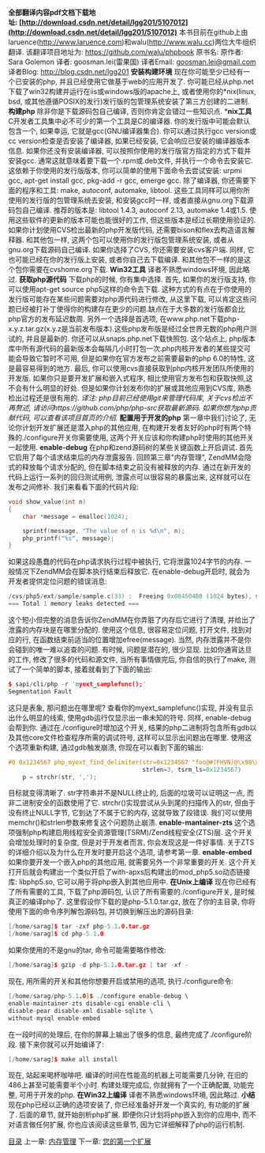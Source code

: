 

**全部翻译内容pdf文档下载地址: [http://download.csdn.net/detail/lgg201/5107012](http://download.csdn.net/detail/lgg201/5107012)**
本书目前在github上由laruence(http://www.laruence.com)和walu(http://www.walu.cc)两位大牛组织翻译. 该翻译项目地址为: https://github.com/walu/phpbook
原书名: <Extending and Embedding PHP>
原作者: Sara Golemon
译者: goosman.lei(雷果国)
译者Email: goosman.lei@gmail.com
译者Blog: http://blog.csdn.net/lgg201
**安装构建环境**
现在你可能至少已经有一个已安装的php, 并且已经使用它做基于web的应用开发了. 你可能已经从php.net下载了win32构建并运行在iis或windows版的apache上, 或者使用你的*nix(linux, bsd, 或其他遵循POSIX的发行)发行版的包管理系统安装了第三方创建的二进制.
**构建php**
除非你是下载源码包自己编译, 否则你肯定会错过一些知识点.
***nix工具**
C开发者工具集中必不可少的第一个工具是C的编译器. 你的发行版中可能会默认包含一个, 如果幸运, 它就是gcc(GNU编译器集合). 你可以通过执行gcc version或cc version检查是否安装了编译器, 如果已经安装, 它会响应已安装的编译器版本信息.
如果你还没有安装编译器, 可以按照你使用的发行版官方指定的方式下载并安装gcc. 通常这就意味着要下载一个.rpm或.deb文件, 并执行一个命令去安装它. 这依赖于你使用的发行版版本, 你可以简单的使用下面命令去尝试安装: urpmi gcc, apt-get install gcc, pkg-add -r gcc, emerge gcc.
除了编译器, 你还需要下面的程序和工具: make, autoconf, automake, libtool. 这些工具同样可以用你所使用的发行版的包管理系统去安装, 和安装gcc时一样, 或者直接从gnu.org下载源码包自己编译.
推荐的版本是: libtool 1.4.3, autoconf 2.13, automake 1.4或1.5. 使用这些软件的更新的版本可能也能很好的工作, 但这些版本是经过长期使用验证的.
如果你计划使用CVS检出最新的php开发版代码, 还需要bison和flex去构造语言解释器. 和其他包一样, 这两个包可以使用你的发行版包管理系统安装, 或者从gnu.org下载源码自己编译.
如果你选择了CVS, 你还需要安装cvs客户端. 同样, 它也可能已经在你的发行版上安装, 或者你自己去下载编译. 和其他包不一样的是这个包你需要在cvshome.org下载.
**Win32工具**
译者不熟悉windows环境, 因此略过.
**获取php源代码**
下载php的时候, 你有集中选择. 首先, 如果你的发行版支持, 你可以使用apt-get source php5这样的命令去下载. 这种方式的有点在于你使用的发行版可能存在某些问题需要对php源代码进行修改, 从这里下载, 可以肯定这些问题已经被打补丁使得你的构建存在更少的问题.缺点在于大多数的发行版都会比php官方的发布延迟数周.
另外一个选择是首选项, 在www.php.net下载php-x.y.z.tar.gz(x.y.z是当前发布版本).这些php发布版是经过全世界无数的php用户测试的, 并且是最新的.
你还可以从snaps.php.net下载快照包. 这个站点上, php版本库中所有源代码的最新版本会每隔几小时打包一次.php内核开发者的某些提交可能会导致它暂时不可用, 但是如果你在官方发布之前需要最新的php 6.0的特性, 这是最容易得到的地方.
最后, 你可以使用cvs直接获取到php内核开发团队所使用的开发版. 如果你只是要开发扩展和嵌入式程序, 相比使用官方发布包和获取快照,这不会有什么明显的好处. 但是如果你计划发布你的扩展或其他应用到CVS库, 熟悉检出过程还是很有用的.
*译注: php目前已经使用git来管理代码库, 关于cvs检出不再赘述, 请访问https://github.com/php/php-src获取最新源码. 如果你想为php贡献代码, 可以查看该项目首页的介绍.*
**配置用于开发的php**
第一章中我们讨论了, 无论你计划开发扩展还是潜入php的其他应用, 在构建开发者友好的php时有两个特殊的./configure开关你需要使用, 这两个开关应该和你构建php时使用的其他开关一起使用.
**enable-debug**
在php和zend源码树的某些关键函数上开启调试. 首先它启用了每个请求结束后的内存泄露报告.
回顾第三章"内存管理", ZendMM会隐式的释放每个请求分配的, 但在脚本结束之前没有被释放的内存. 通过在新开发的代码上运行一系列的回归测试用例, 泄露点可以很容易的暴露出来, 这样就可以在发布之间修补. 我们来看看下面的代码片段:

```cpp
void show_value(int n)
{
    char *message = emalloc(1024);

    sprintf(message, "The value of n is %d\n", n);
    php_printf("%s", message);
}
```
如果这段愚蠢的代码在php请求执行过程中被执行, 它将泄露1024字节的内存. 一般情况下ZendMM会在脚本执行结束后释放它.
在enable-debug开启时, 就会为开发者提供定位问题的错误消息:

```cpp
/cvs/php5/ext/sample/sample.c(33) :  Freeing 0x084504B8 (1024 bytes), script=-
=== Total 1 memory leaks detected ===
```
这个短小但完整的消息告诉你ZendMM在你弄脏了内存后它进行了清理, 并给出了泄露的内存块是在哪里分配的. 使用这个信息, 很容易定位问题, 打开文件, 找到对应的行, 在函数结束前适当的位置增加efree(message).
当然, 内存泄露并不是你会碰到的唯一难以追查的问题. 有时候, 问题是潜在的, 很少显现. 比如你通宵达旦的工作, 修改了很多的代码和源文件, 当所有事情做完后, 你自信的执行了make, 测试了一个简单的脚本, 接着就看到了下面的输出:

```cpp
$ sapi/cli/php -r 'myext_samplefunc();'
Segmentation Fault
```
这只是表象, 那问题出在哪里呢? 查看你的myext_samplefunc()实现, 并没有显示出什么明显的线索, 使用gdb运行仅显示出一串未知的符号.
同样, enable-debug会帮到你. 通过在./configure时增加这个开关, 结果的php二进制将包含所有gdb以及其他core文件检查程序所需的调试符号, 这样可以显示出问题出在哪里.
使用这个选项重新构建, 通过gdb触发崩溃, 你现在可以看到下面的输出:

```cpp
#0 0x1234567 php_myext_find_delimiter(str=0x1234567 "foo@#(FHVN)@\x98\xE0...",
                                      strlen=3, tsrm_ls=0x1234567)
    p = strchr(str, ',');
```
目标就变得清晰了. str字符串并不是NULL终止的, 后面的垃圾可以证明这一点, 而非二进制安全的函数使用了它. strchr()实现尝试从头到尾的扫描传入的str, 但由于没有终止NULL字节, 它到达了不属于它的内存, 这就导致了段错误. 我们可以使用memchr()和strlen参数来修复这个问题防止崩溃.
**enable-mantainer-zts**
这个选项强制php构建启用线程安全资源管理(TSRM)/Zend线程安全(ZTS)层. 这个开关会增加处理时的复杂度, 但是对于开发者而言, 你会发现这是一件好事情. 关于ZTS的详细介绍以及为什么在开发时要开启这个选项, 请参考第一章.
**enable-embed**
如果你要开发一个嵌入php的其他应用, 就需要另外一个非常重要的开关. 这个开关打开后就会构建出一个类似开启了with-apxs后构建出的mod_php5.so动态链接库: libphp5.so, 它可以用于将php嵌入到其他应用中.
**在Unix上编译**
现在你已经有了所有需要的工具, 下载了php源码包, 认识了所有需要的./configure开关, 是时候真正的编译php了.
这里假设你下载的是php-5.1.0.tar.gz, 放在了你的主目录, 你将使用下面的命令序列解包源码包, 并切换到解压出的源码目录:

```cpp
[/home/sarag]$ tar -zxf php-5.1.0.tar.gz
[/home/sarag]$ cd php-5.1.0
```
如果你使用的不是gnu的tar, 命令可能需要略作修改:

```cpp
[/home/sarag]$ gzip -d php-5.1.0.tar.gz | tar -xf -

```
现在, 用所需的开关和其他你想要开启或禁用的选项, 执行./configure命令:

```cpp
[/home/sarag/php-5.1.0]$ ./configure enable-debug \
enable-maintainer-zts disable-cgi enable-cli \
disable-pear disable-xml disable-sqlite \
without-mysql enable-embed
```
在一段时间的处理后, 在你的屏幕上输出了很多的信息, 最终完成了./configure阶段. 接下来你就可以开始编译了:

```cpp
[/home/sarag]$ make all install

```
现在, 站起来喝杯咖啡吧. 编译的时间在性能高的机器上可能需要几分钟, 在旧的486上甚至可能需要半个小时. 构建处理完成后, 你就拥有了一个正确配置, 功能完整, 可用于开发的php.
**在Win32上编译**
译者不熟悉windows环境, 因此略过.
**小结**
现在php已经以正确的选项安装了, 你已经准备好开发一个真实的, 有功能的扩展了. 后面的章节, 就开始剖析php扩展. 即便你只计划将php嵌入到你的应用中, 而不对语言做任何扩展, 你也应该阅读这些章节, 因为它详细解释了php的运行机制.


[目录](http://blog.csdn.net/lgg201/article/details/8493725#toc)
上一章: [内存管理](http://blog.csdn.net/lgg201/article/details/8551350)
下一章: [您的第一个扩展](http://blog.csdn.net/lgg201/article/details/8582300)
